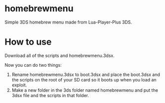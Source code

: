 # homebrewmenu
Simple 3DS homebrew menu made from Lua-Player-Plus 3DS.

# How to use
Download all of the scripts and homebrewmenu.3dsx.

Now you can do two things:

1. Rename homebrewmenu.3dsx to boot.3dsx and place the boot.3dsx and the scripts on the root of your SD card so it boots up when you load an exploit.
2. Make a new folder in the 3ds folder named homebrewmenu and put the 3dsx file and the scripts in that folder.
